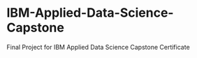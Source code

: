 # IBM-Applied-Data-Science-Capstone
Final Project for IBM Applied Data Science Capstone Certificate
